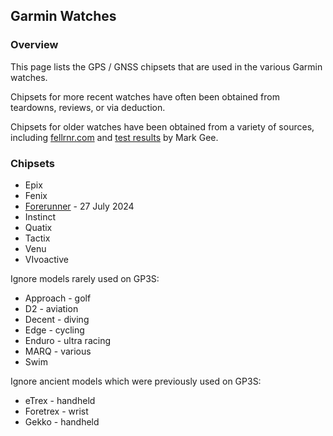 ## Garmin Watches

### Overview

This page lists the GPS / GNSS chipsets that are used in the various Garmin watches.

Chipsets for more recent watches have often been obtained from teardowns, reviews, or via deduction.

Chipsets for older watches have been obtained from a variety of sources, including [fellrnr.com](https://fellrnr.com/wiki/GPS_Accuracy-summary) and [test results](https://www.dropbox.com/sh/psdyxm93y2m12j3/AABNlbBRsF2E3edvzqnnMPC4a?dl=0&preview=Test+Results+-+All+Watches.xlsx) by Mark Gee.



### Chipsets

- Epix
- Fenix
- [Forerunner](forerunner.md) - 27 July 2024
- Instinct
- Quatix
- Tactix
- Venu
- VIvoactive



Ignore models rarely used on GP3S:

- Approach - golf
- D2 - aviation
- Decent - diving
- Edge - cycling
- Enduro - ultra racing
- MARQ - various
- Swim



Ignore ancient models which were previously used on GP3S:

- eTrex - handheld
- Foretrex - wrist
- Gekko - handheld

